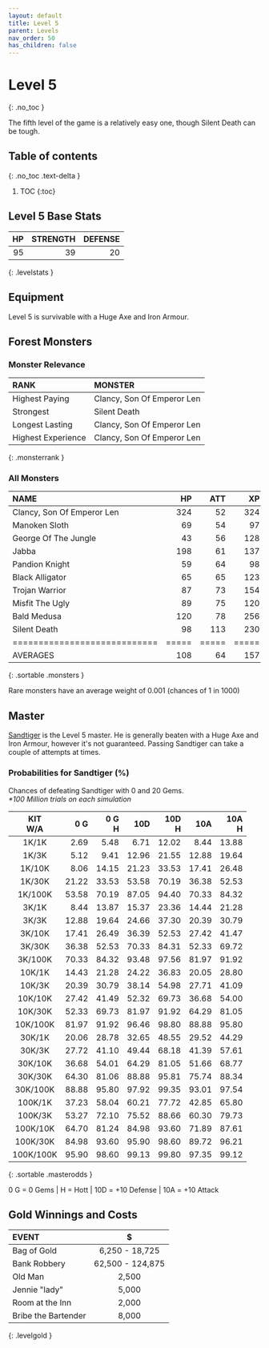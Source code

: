 ```yaml
---
layout: default
title: Level 5
parent: Levels
nav_order: 50
has_children: false
---
```

# Level 5
{: .no_toc }

The fifth level of the game is a relatively easy one, though Silent Death can be tough.

## Table of contents
{: .no_toc .text-delta }

1. TOC
{:toc}

## Level 5 Base Stats

| HP | STRENGTH | DEFENSE |
|---:|---------:|--------:|
| 95 |       39 |      20 |
{: .levelstats }
  
## Equipment

Level 5 is survivable with a Huge Axe and Iron Armour.

## Forest Monsters

### Monster Relevance

| RANK               | MONSTER                    |
|:-------------------|:---------------------------|
| Highest Paying     | Clancy, Son Of Emperor Len |
| Strongest          | Silent Death               |
| Longest Lasting    | Clancy, Son Of Emperor Len |
| Highest Experience | Clancy, Son Of Emperor Len |
{: .monsterrank }
  
### All Monsters
| NAME                       |  HP | ATT |  XP |  GOLD | RARE | WEAPON            | 
|:---------------------------|----:|----:|----:|------:|:-----|:------------------|
| Clancy, Son Of Emperor Len | 324 |  52 | 324 | 4,764 | No   | Spiked Bull Whip  | 
| Manoken Sloth              |  69 |  54 |  97 | 2,452 | Yes  | Dripping Paws     | 
| George Of The Jungle       |  43 |  56 | 128 | 2,230 | No   | Echoing Screams   | 
| Jabba                      | 198 |  61 | 137 | 2,384 | No   | Whiplashing Tail  | 
| Pandion Knight             |  59 |  64 |  98 | 3,100 | No   | Orkos Broadsword  | 
| Black Alligator            |  65 |  65 | 123 | 3,245 | No   | Extra Sharp Teeth | 
| Trojan Warrior             |  87 |  73 | 154 | 3,432 | No   | Twin Swords       | 
| Misfit The Ugly            |  89 |  75 | 120 | 2,563 | No   | Strange Ideas     | 
| Bald Medusa                | 120 |  78 | 256 | 4,000 | No   | Glare Of Stone    | 
| Silent Death               |  98 | 113 | 230 | 4,711 | No   | Pale Smoke        | 
|============================|=====|=====|=====|=======|======|===================|
| AVERAGES                   | 108 |  64 | 157 | 3,045 |      |                   | 
{: .sortable .monsters }
  
<span class="table-footer">Rare monsters have an average weight of 0.001 (chances of 1 in 1000)</span>

## Master

[Sandtiger](/lord/masters/sandtiger/) is the Level 5 master. He is generally beaten with a Huge Axe and Iron Armour, however it's not guaranteed. Passing Sandtiger can take a couple of attempts at times.

### Probabilities for Sandtiger (%)

Chances of defeating Sandtiger with 0 and 20 Gems.<br><span class="oddsinfo">*\*100 Million trials on each simulation*</span>

| KIT<br>W/A | 0 G<br> | 0 G<br>H | 10D<br> | 10D<br>H | 10A<br> | 10A<br>H |
|:----------:|--------:|---------:|--------:|---------:|--------:|---------:|
| 1K/1K      |    2.69 |     5.48 |    6.71 |    12.02 |    8.44 |    13.88 |
| 1K/3K      |    5.12 |     9.41 |   12.96 |    21.55 |   12.88 |    19.64 |
| 1K/10K     |    8.06 |    14.15 |   21.23 |    33.53 |   17.41 |    26.48 |
| 1K/30K     |   21.22 |    33.53 |   53.58 |    70.19 |   36.38 |    52.53 |
| 1K/100K    |   53.58 |    70.19 |   87.05 |    94.40 |   70.33 |    84.32 |
| 3K/1K      |    8.44 |    13.87 |   15.37 |    23.36 |   14.44 |    21.28 |
| 3K/3K      |   12.88 |    19.64 |   24.66 |    37.30 |   20.39 |    30.79 |
| 3K/10K     |   17.41 |    26.49 |   36.39 |    52.53 |   27.42 |    41.47 |
| 3K/30K     |   36.38 |    52.53 |   70.33 |    84.31 |   52.33 |    69.72 |
| 3K/100K    |   70.33 |    84.32 |   93.48 |    97.56 |   81.97 |    91.92 |
| 10K/1K     |   14.43 |    21.28 |   24.22 |    36.83 |   20.05 |    28.80 |
| 10K/3K     |   20.39 |    30.79 |   38.14 |    54.98 |   27.71 |    41.09 |
| 10K/10K    |   27.42 |    41.49 |   52.32 |    69.73 |   36.68 |    54.00 |
| 10K/30K    |   52.33 |    69.73 |   81.97 |    91.92 |   64.29 |    81.05 |
| 10K/100K   |   81.97 |    91.92 |   96.46 |    98.80 |   88.88 |    95.80 |
| 30K/1K     |   20.06 |    28.78 |   32.65 |    48.55 |   29.52 |    44.29 |
| 30K/3K     |   27.72 |    41.10 |   49.44 |    68.18 |   41.39 |    57.61 |
| 30K/10K    |   36.68 |    54.01 |   64.29 |    81.05 |   51.66 |    68.77 |
| 30K/30K    |   64.30 |    81.06 |   88.88 |    95.81 |   75.74 |    88.34 |
| 30K/100K   |   88.88 |    95.80 |   97.92 |    99.35 |   93.01 |    97.54 |
| 100K/1K    |   37.23 |    58.04 |   60.21 |    77.72 |   42.85 |    65.80 |
| 100K/3K    |   53.27 |    72.10 |   75.52 |    88.66 |   60.30 |    79.73 |
| 100K/10K   |   64.70 |    81.24 |   84.98 |    93.60 |   71.89 |    87.61 |
| 100K/30K   |   84.98 |    93.60 |   95.90 |    98.60 |   89.72 |    96.21 |
| 100K/100K  |   95.90 |    98.60 |   99.13 |    99.80 |   97.35 |    99.12 |
{: .sortable .masterodds }
  
<span class="table-footer">0 G = 0 Gems | H = Hott | 10D = +10 Defense | 10A = +10 Attack</span>

## Gold Winnings and Costs

| EVENT               | $                |
|:--------------------|:----------------:|
| Bag of Gold         | 6,250 - 18,725   |
| Bank Robbery        | 62,500 - 124,875 |
| Old Man             | 2,500            |
| Jennie "lady"       | 5,000            |
| Room at the Inn     | 2,000            |
| Bribe the Bartender | 8,000            |
{: .levelgold }
  

